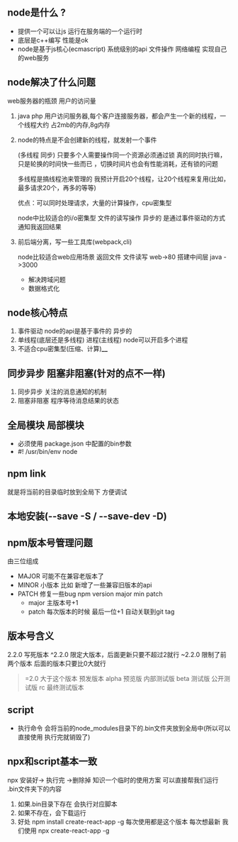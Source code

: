 ## node是什么 ?
* 提供一个可以让js 运行在服务端的一个运行时
* 底层是c++编写 性能是ok
* node是基于js核心(ecmascript) 系统级别的api
    文件操作 网络编程 实现自己的web服务
 
## node解决了什么问题
 web服务器的瓶颈 用户的访问量
 
1. java php 用户访问服务器,每个客户连接服务器，都会产生一个新的线程，一个线程大约
占2mb的内存,8g内存

2. node的特点是不会创建新的线程，就发射一个事件

    (多线程 同步) 只要多个人需要操作同一个资源必须通过锁 真的同时执行嘛，只是轮换的时间快一些而已
    ，切换时间片也会有性能消耗，还有锁的问题
   
    多线程是搞线程池来管理的
    我预计开启20个线程，让20个线程来复用(比如，最多请求20个，再多的等等)

    优点：可以同时处理请求，大量的计算操作，cpu密集型

    node中比较适合的i/o密集型 文件的读写操作 异步的
    是通过事件驱动的方式 通知我返回结果

3. 前后端分离，写一些工具库(webpack,cli)
   
    node比较适合web应用场景 返回文件 文件读写 
    web->80 搭建中间层 java ->3000
   * 解决跨域问题
   * 数据格式化
    
## node核心特点
1. 事件驱动 node的api是基于事件的 异步的
2. 单线程(底层还是多线程) 进程(主线程) node可以开启多个进程
3. 不适合cpu密集型(压缩、计算)****__****

## 同步异步 阻塞非阻塞(针对的点不一样)
1. 同步异步 关注的消息通知的机制 
2. 阻塞非阻塞 程序等待消息结果的状态

## 全局模块 局部模块
- 必须使用 package.json 中配置的bin参数
- #! /usr/bin/env node

## npm link
就是将当前的目录临时放到全局下 方便调试

## 本地安装(--save -S / --save-dev -D)

## npm版本号管理问题
由三位组成
- MAJOR 可能不在兼容老版本了
- MINOR 小版本 比如 新增了一些兼容旧版本的api
- PATCH 修复一些bug
 npm version major min patch
  * major 主版本号+1
  * patch 每次版本的时候 最后一位+1 自动关联到git tag
  
## 版本号含义
2.2.0 写死版本
^2.2.0 限定大版本，后面更新只要不超过2就行
~2.2.0 限制了前两个版本 后面的版本只要比0大就行

>=2.0 大于这个版本
预发版本 
alpha 预览版 内部测试版
beta 测试版 公开测试版
rc 最终测试版本

## script
- 执行命令 会将当前的node_modules目录下的.bin文件夹放到全局中(所以可以直接使用 执行完就销毁了)

## npx和script基本一致
npx  安装好-> 执行完 ->删除掉 知识一个临时的使用方案
可以直接帮我们运行 .bin文件夹下的内容 
1. 如果.bin目录下存在 会执行对应脚本
2. 如果不存在，会下载运行
3. 好处 npm install create-react-app -g 每次使用都是这个版本 每次想最新 我们使用 npx create-react-app -g

   